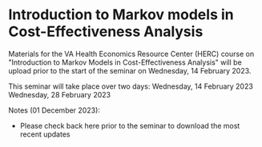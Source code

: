 # Introduction to Markov models in Cost-Effectiveness Analysis


Materials for the VA Health Economics Resource Center (HERC) course on "Introduction to Markov Models in Cost-Effectiveness Analysis" will be upload prior to the start of the seminar on Wednesday, 14 February 2023.

This seminar will take place over two days:
Wednesday, 14 February 2023
Wednesday, 28 February 2023


Notes (01 December 2023):
- Please check back here prior to the seminar to download the most recent updates





